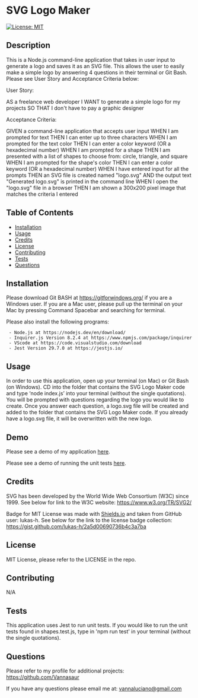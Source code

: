 # SVG Logo Maker
  [![License: MIT](https://img.shields.io/badge/License-MIT-green.svg)](https://opensource.org/licenses/MIT)
## Description

This is a Node.js command-line application that takes in user input to generate a logo and saves it as an SVG file. This allows the user to easily make a simple logo by answering 4 questions in their terminal or Git Bash. Please see User Story and Acceptance Criteria below:

User Story: 

AS a freelance web developer
I WANT to generate a simple logo for my projects
SO THAT I don't have to pay a graphic designer

Acceptance Criteria:

GIVEN a command-line application that accepts user input
WHEN I am prompted for text
THEN I can enter up to three characters
WHEN I am prompted for the text color
THEN I can enter a color keyword (OR a hexadecimal number)
WHEN I am prompted for a shape
THEN I am presented with a list of shapes to choose from: circle, triangle, and square
WHEN I am prompted for the shape's color
THEN I can enter a color keyword (OR a hexadecimal number)
WHEN I have entered input for all the prompts
THEN an SVG file is created named "logo.svg"
AND the output text "Generated logo.svg" is printed in the command line
WHEN I open the "logo.svg" file in a browser
THEN I am shown a 300x200 pixel image that matches the criteria I entered


## Table of Contents

  - [Installation](#installation)
  - [Usage](#usage)
  - [Credits](#credits)
  - [License](#license)
  - [Contributing](#contributing)
  - [Tests](#tests)
  - [Questions](#questions)


## Installation

Please download Git BASH at https://gitforwindows.org/ if you are a Windows user. If you are a Mac user, please pull up the terminal on your Mac by pressing Command Spacebar and searching for terminal. 

Please also install the following programs: 

     - Node.js at https://nodejs.dev/en/download/
     - Inquirer.js Version 8.2.4 at https://www.npmjs.com/package/inquirer
     - VScode at https://code.visualstudio.com/download
     - Jest Version 29.7.0 at https://jestjs.io/


## Usage

In order to use this application, open up your terminal (on Mac) or Git Bash (on Windows). CD into the folder that contains the SVG Logo Maker code and type ‘node index.js’ into your terminal (without the single quotations). You will be prompted with questions regarding the logo you would like to create. Once you answer each question, a logo.svg file will be created and added to the folder that contains the SVG Logo Maker code. If you already have a logo.svg file, it will be overwritten with the new logo. 

## Demo

Please see a demo of my application [here](https://drive.google.com/file/d/1jpLqCreCzfTKux7VB6ohjFCcrYvUZHDz/view?usp=sharing).

Please see a demo of running the unit tests [here](https://drive.google.com/file/d/1i14kvGCTNl4D7VvQDHPBTHbkbfbwN0VS/view?usp=sharing).

## Credits

SVG has been developed by the World Wide Web Consortium (W3C) since 1999. See below for link to the W3C website: https://www.w3.org/TR/SVG2/

Badge for MIT License was made with [Shields.io](http://shields.io/) and taken from GitHub user: lukas-h. See below for the link to the license badge collection: https://gist.github.com/lukas-h/2a5d00690736b4c3a7ba


## License

MIT License, please refer to the LICENSE in the repo.

## Contributing

N/A

## Tests

This application uses Jest to run unit tests. If you would like to run the unit tests found in shapes.test.js, type in 'npm run test' in your terminal (without the single quotations).

## Questions

Please refer to my profile for additional projects: https://github.com/Vannasaur

If you have any questions please email me at: vannaluciano@gmail.com